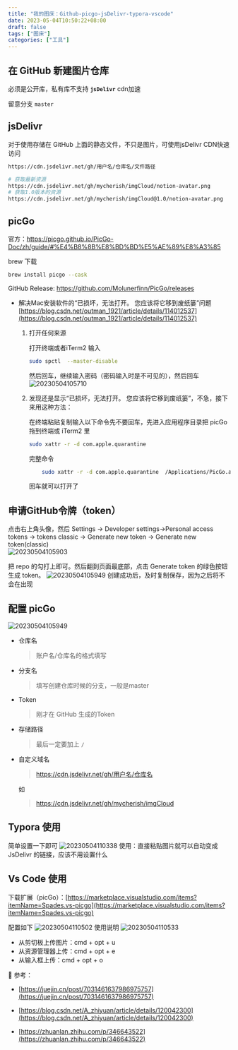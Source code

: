 ```yaml
---
title: "我的图床：Github-picgo-jsDelivr-typora-vscode"
date: 2023-05-04T10:50:22+08:00
draft: false
tags: ["图床"]
categories: ["工具"]
---
```


<!--more-->

## 在 GitHub 新建图片仓库

必须是公开库，私有库不支持 **`jsDelivr`** cdn加速

留意分支 `master`

## jsDelivr

对于使用存储在 GitHub 上面的静态文件，不只是图片，可使用jsDelivr CDN快速访问

```bash
https://cdn.jsdelivr.net/gh/用户名/仓库名/文件路径

# 获取最新资源
https://cdn.jsdelivr.net/gh/mycherish/imgCloud/notion-avatar.png
# 获取1.0版本的资源
https://cdn.jsdelivr.net/gh/mycherish/imgCloud@1.0/notion-avatar.png
```

## picGo
官方：https://picgo.github.io/PicGo-Doc/zh/guide/#%E4%B8%8B%E8%BD%BD%E5%AE%89%E8%A3%85  

brew 下载
```bash
brew install picgo --cask
```

GitHub Release: https://github.com/Molunerfinn/PicGo/releases

- 解决Mac安装软件的“已损坏，无法打开。 您应该将它移到废纸篓”问题
  [https://blog.csdn.net/outman_1921/article/details/114012537](https://blog.csdn.net/outman_1921/article/details/114012537)
  
   1. 打开任何来源
    
        打开终端或者iTerm2 输入
        ```bash
        sudo spctl  --master-disable
        ```
        然后回车，继续输入密码（密码输入时是不可见的），然后回车
        ![20230504105710](https://cdn.jsdelivr.net/gh/mycherish/imgCloud/vscode/20230504105710.png)
    2. 发现还是显示“已损坏，无法打开。 您应该将它移到废纸篓”，不急，接下来用这种方法：
    
        在终端粘贴复制输入以下命令先不要回车，先进入应用程序目录把 picGo 拖到终端或 iTerm2 里

        ```bash
        sudo xattr -r -d com.apple.quarantine 
        ```
    
        完整命令
    
        ```bash
            sudo xattr -r -d com.apple.quarantine  /Applications/PicGo.app
        ```
    
        回车就可以打开了

## 申请GitHub令牌（token）

点击右上角头像，然后
Settings -> Developer settings->Personal access tokens → tokens classic → Generate new token → Generate new token(classic)  
![20230504105903](https://cdn.jsdelivr.net/gh/mycherish/imgCloud/vscode/20230504105903.png)

把 repo 的勾打上即可。然后翻到页面最底部，点击 Generate token 的绿色按钮生成 token。
![20230504105949](https://cdn.jsdelivr.net/gh/mycherish/imgCloud/img/20230529132051.png)
创建成功后，及时复制保存，因为之后将不会在出现

## 配置 picGo
![20230504105949](https://cdn.jsdelivr.net/gh/mycherish/imgCloud/vscode/20230504105949.png)
- 仓库名
  
    > 账户名/仓库名的格式填写
    > 
- 分支名
  
    > 填写创建仓库时候的分支，一般是master
    > 
- Token
  
    > 刚才在 GitHub 生成的Token
    > 
- 存储路径
  
    > 最后一定要加上 `/`
    > 
- 自定义域名
  
    > https://cdn.jsdelivr.net/gh/用户名/仓库名
    > 
    
    如
    > https://cdn.jsdelivr.net/gh/mycherish/imgCloud

## Typora 使用
简单设置一下即可
![20230504110338](https://cdn.jsdelivr.net/gh/mycherish/imgCloud/vscode/20230504110338.png)
使用：直接粘贴图片就可以自动变成 JsDelivr 的链接，应该不用设置什么

## Vs Code 使用

下载扩展（picGo）：[https://marketplace.visualstudio.com/items?itemName=Spades.vs-picgo](https://marketplace.visualstudio.com/items?itemName=Spades.vs-picgo)

配置如下
![20230504110502](https://cdn.jsdelivr.net/gh/mycherish/imgCloud/vscode/20230504110502.png)
使用说明
![20230504110533](https://cdn.jsdelivr.net/gh/mycherish/imgCloud/vscode/20230504110533.png)

- 从剪切板上传图片：cmd + opt + u
- 从资源管理器上传：cmd + opt + e
- 从输入框上传：cmd + opt + o

<aside>
📃 参考：

- [https://juejin.cn/post/7031461637986975757](https://juejin.cn/post/7031461637986975757)

- [https://blog.csdn.net/A_zhiyuan/article/details/120042300](https://blog.csdn.net/A_zhiyuan/article/details/120042300)

- [https://zhuanlan.zhihu.com/p/346643522](https://zhuanlan.zhihu.com/p/346643522)

</aside>